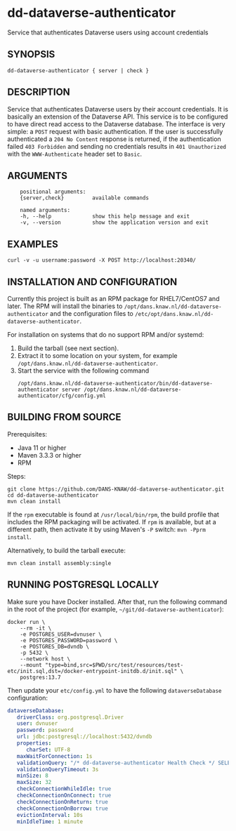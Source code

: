 dd-dataverse-authenticator
==========================

Service that authenticates Dataverse users using account credentials


SYNOPSIS
--------

    dd-dataverse-authenticator { server | check }

DESCRIPTION
-----------

Service that authenticates Dataverse users by their account credentials. It is basically an extension of the Dataverse API. This service is
to be configured to have direct read access to the Dataverse database. The interface is very simple: a `POST` request with basic authentication.
If the user is successfully authenticated a `204 No Content` response is returned, if the authentication failed `403 Forbidden` and
sending no credentials results in `401 Unauthorized` with the `WWW-Authenticate` header set to `Basic`.

ARGUMENTS
---------

        positional arguments:
        {server,check}         available commands
        
        named arguments:
        -h, --help             show this help message and exit
        -v, --version          show the application version and exit

EXAMPLES
--------

```
curl -v -u username:password -X POST http://localhost:20340/
```

INSTALLATION AND CONFIGURATION
------------------------------
Currently this project is built as an RPM package for RHEL7/CentOS7 and later. The RPM will install the binaries to
`/opt/dans.knaw.nl/dd-dataverse-authenticator` and the configuration files to `/etc/opt/dans.knaw.nl/dd-dataverse-authenticator`.

For installation on systems that do no support RPM and/or systemd:

1. Build the tarball (see next section).
2. Extract it to some location on your system, for example `/opt/dans.knaw.nl/dd-dataverse-authenticator`.
3. Start the service with the following command
   ```
   /opt/dans.knaw.nl/dd-dataverse-authenticator/bin/dd-dataverse-authenticator server /opt/dans.knaw.nl/dd-dataverse-authenticator/cfg/config.yml 
   ```

BUILDING FROM SOURCE
--------------------
Prerequisites:

* Java 11 or higher
* Maven 3.3.3 or higher
* RPM

Steps:

    git clone https://github.com/DANS-KNAW/dd-dataverse-authenticator.git
    cd dd-dataverse-authenticator 
    mvn clean install

If the `rpm` executable is found at `/usr/local/bin/rpm`, the build profile that includes the RPM
packaging will be activated. If `rpm` is available, but at a different path, then activate it by using
Maven's `-P` switch: `mvn -Pprm install`.

Alternatively, to build the tarball execute:

    mvn clean install assembly:single


RUNNING POSTGRESQL LOCALLY
--------------------------

Make sure you have Docker installed. After that, run the following command in the root of the project (for example, `~/git/dd-dataverse-authenticator`):

```shell
docker run \
    --rm -it \
    -e POSTGRES_USER=dvnuser \
    -e POSTGRES_PASSWORD=password \
    -e POSTGRES_DB=dvndb \
    -p 5432 \
    --network host \
    --mount "type=bind,src=$PWD/src/test/resources/test-etc/init.sql,dst=/docker-entrypoint-initdb.d/init.sql" \
    postgres:13.7
```

Then update your `etc/config.yml` to have the following `dataverseDatabase` configuration:

```yaml
dataverseDatabase:
   driverClass: org.postgresql.Driver
   user: dvnuser
   password: password
   url: jdbc:postgresql://localhost:5432/dvndb
   properties:
      charSet: UTF-8
   maxWaitForConnection: 1s
   validationQuery: "/* dd-dataverse-authenticator Health Check */ SELECT 1"
   validationQueryTimeout: 3s
   minSize: 8
   maxSize: 32
   checkConnectionWhileIdle: true
   checkConnectionOnConnect: true
   checkConnectionOnReturn: true
   checkConnectionOnBorrow: true
   evictionInterval: 10s
   minIdleTime: 1 minute
```